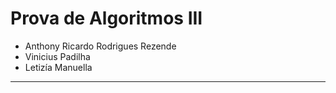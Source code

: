 # Prova de Algoritmos III

- Anthony Ricardo Rodrigues Rezende
- Vinicius Padilha
- Letizía Manuella

---
